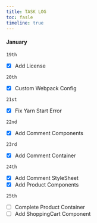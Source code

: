 ```yaml
---
title: TASK LOG
toc: fasle
timeline: true
---
```


#### January

`19th`

- [x] Add License

`20th`

- [x] Custom Webpack Config

`21st`

- [x] Fix Yarn Start Error

`22nd`
- [x] Add Comment Components

`23rd`
- [x] Add Comment Container

`24th`
- [x] Add Comment StyleSheet
- [x] Add Product Components

`25th`
- [ ] Complete Product Container
- [ ] Add ShoppingCart Component